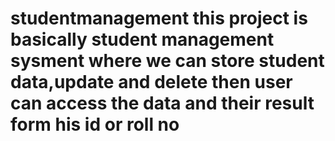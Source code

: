 # studentmanagement this project is basically student management sysment where we can store student data,update and delete then user can access the data and their result form his id or roll no
